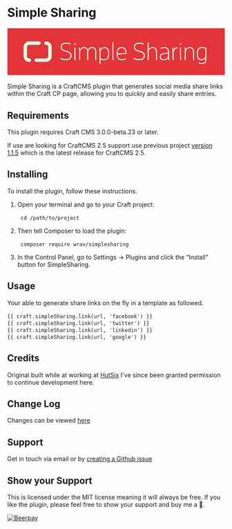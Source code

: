 # Simple Sharing

![Simple Sharing](resources/img/plugin-logo.png)

Simple Sharing is a CraftCMS plugin that generates social media share links within 
the Craft CP page, allowing you to quickly and easily share entries.

## Requirements

This plugin requires Craft CMS 3.0.0-beta.23 or later.

If use are looking for CraftCMS 2.5 support use previous project [version 1.1.5](https://github.com/hut6/SimpleSharing/tree/1.1.5) 
which is the latest release for CraftCMS 2.5.

## Installing

To install the plugin, follow these instructions.

1. Open your terminal and go to your Craft project:

        cd /path/to/project

2. Then tell Composer to load the plugin:

        composer require wrav/simplesharing

3. In the Control Panel, go to Settings → Plugins and click the “Install” button for SimpleSharing.

## Usage

Your able to generate share links on the fly in a template as followed.

```twig
{{ craft.simpleSharing.link(url, 'facebook') }}
{{ craft.simpleSharing.link(url, 'twitter') }}
{{ craft.simpleSharing.link(url, 'linkedin') }}
{{ craft.simpleSharing.link(url, 'google') }}
```

## Credits

Original built while at working at [HutSix](https://hutsix.com.au/) I've since been granted permission to continue development here.

## Change Log

Changes can be viewed [here](https://github.com/wrav/SimpleSharing/blob/master/CHANGELOG.md)

## Support

Get in touch via email or by [creating a Github issue](/wrav/SimpleSharing/issues)

## Show your Support
This is licensed under the MIT license meaning it will always be free. If you like the plugin, please feel free to show your support and buy me a :beers:. 

[![Beerpay](https://beerpay.io/wrav/SimpleSharing/badge.svg)](https://beerpay.io/wrav/SimpleSharing)
